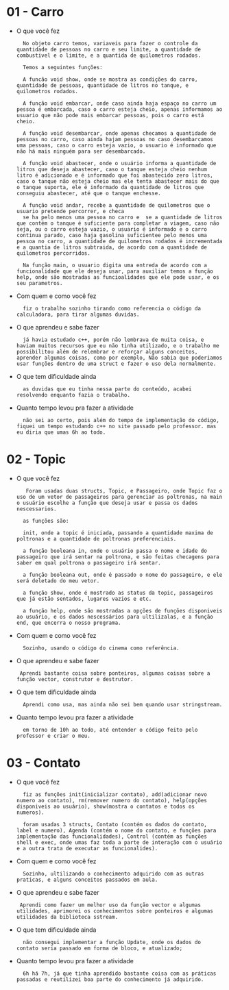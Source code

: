 # 01 - Carro


- O que você fez

        No objeto carro temos, variaveis para fazer o controle da quantidade de pessoas no carro e seu limite, a quantidade de combustivel e o limite, e a quantida de quilometros rodados.

        Temos a seguintes funções:

        A funcão void show, onde se mostra as condições do carro, quantidade de pessoas, quantidade de litros no tanque, e quilometros rodados.

        A função void embarcar, onde caso ainda haja espaço no carro um pessoa é embarcada, caso o carro esteja cheio, apenas informamos ao usuario que não pode mais embarcar pessoas, pois o carro está cheio.

        A função void desembarcar, onde apenas checamos a quantidade de pessoas no carro, caso ainda hajam pessoas no caso desembarcamos uma pessoas, caso o carro esteja vazio, o usuario é informado que não há mais ninguém para ser desembarcado.

        A função void abastecer, onde o usuário informa a quantidade de litros que deseja abastecer, caso o tanque esteja cheio nenhum litro é adicionado e é informado que foi abastecido zero litros, caso o tanque não esteja cheio mas ele tenta abastecer mais do que o tanque suporta, ele é informado da quantidade de litros que conseguiu abastecer, até que o tanque enchesse.

        A função void andar, recebe a quantidade de quilometros que o usuario pretende percorrer, e checa
        se ha pelo menos uma pessoa no carro e  se a quantidade de litros que contém o tanque é suficiente para completar a viagem, caso não seja, ou o carro esteja vazio, o usuario é informado e o carro continua parado, caso haja gasolina suficientee pelo menos uma pessoa no carro, a quantidade de quilometros rodados é incrementada e a quantia de litros subtraida, de acordo com a quantidade de quilometros percorridos.

        Na função main, o usuario digita uma entreda de acordo com a funcionalidade que ele deseja usar, para auxiliar temos a função help, onde são mostradas as funcioalidades que ele pode usar, e os seu parametros.

        
- Com quem e como você fez

        fiz o trabalho sozinho tirando como referencia o código da calculadora, para tirar algumas duvidas.
  
- O que aprendeu e sabe fazer

        já havia estudado c++, porém não lembrava de muita coisa, e haviam muitos recursos que eu não tinha utilizado, e o trabalho me possibilitou além de relembrar e reforçar alguns conceitos, aprender algumas coisas, como por exemplo, Não sabia que poderiamos usar funções dentro de uma struct e fazer o uso dela normalmente.
        
- O que tem dificuldade ainda

        as duvidas que eu tinha nessa parte do conteúdo, acabei resolvendo enquanto fazia o trabalho.
        
- Quanto tempo levou pra fazer a atividade

        não sei ao certo, pois além do tempo de implementação do código, fiquei um tempo estudando c++ no site passado pelo professor. mas eu diria que umas 6h ao todo.



        
# 02 - Topic


- O que você fez
        

         Foram usadas duas structs, Topic, e Passageiro, onde Topic faz o uso de um vetor de passageiros para gerenciar as poltronas, na main o usuário escolhe a função que deseja usar e passa os dados nescessarios.

        as funções são:

        init, onde a topic é iniciada, passando a quantidade maxima de poltronas e a quantidade de poltronas preferenciais.

        a função booleana in, onde o usuário passa o nome e idade do passageiro que irá sentar na poltrona, e são feitas checagens para saber em qual poltrona o passageiro irá sentar.

        a função booleana out, onde é passado o nome do passageiro, e ele será deletado do meu vetor.

        a função show, onde é mostrado as status da topic, passageiros que já estão sentados, lugares vazios e etc.

        a função help, onde são mostradas a opções de funções disponiveis ao usuário, e os dados nescessários para ultilizalas, e a função end, que encerra o nosso programa.
      
        
- Com quem e como você fez

        Sozinho, usando o código do cinema como referência.
  
- O que aprendeu e sabe fazer

       Aprendi bastante coisa sobre ponteiros, algumas coisas sobre a função vector, construtor e destrutor.
        
- O que tem dificuldade ainda

        Aprendi como usa, mas ainda não sei bem quando usar stringstream.
        
- Quanto tempo levou pra fazer a atividade

        em torno de 10h ao todo, até entender o código feito pelo professor e criar o meu.


# 03 - Contato


- O que você fez
        
        
        fiz as funções init(inicializar contato), add(adicionar novo numero ao contato), rm(remover numero do contato), help(opções disponiveis ao usuário), show(mostra o contatos e todos os numeros). 
        
        foram usadas 3 structs, Contato (contém os dados do contato, label e numero), Agenda (contém o nome do contato, e funções para implementação das funcionalidades), Control (contém as funções shell e exec, onde umas faz toda a parte de interação com o usuário e a outra trata de executar as funcionalides). 
        
        
        
- Com quem e como você fez

        Sozinho, ultilizando o conhecimento adquirido com as outras praticas, e alguns conceitos passados em aula.
  
- O que aprendeu e sabe fazer

       Aprendi como fazer um melhor uso da função vector e algumas utilidades, aprimorei os conhecimentos sobre ponteiros e algumas utilidades da biblioteca sstream. 
        
- O que tem dificuldade ainda


        não consegui implementar a função Update, onde os dados do contato seria passado em forma de bloco, e atualizado;
        
- Quanto tempo levou pra fazer a atividade

        6h há 7h, já que tinha aprendido bastante coisa com as práticas passadas e reutilizei boa parte do conhecimento já adquirido.
        
